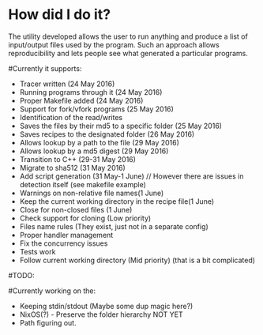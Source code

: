 # How did I do it?

The utility developed allows the user to run anything and produce a list of input/output files used by the program. Such an approach allows reproducibility and lets people see what generated a particular programs.

#Currently it supports:
- Tracer written (24 May 2016)
- Running programs through it (24 May 2016)
- Proper Makefile added (24 May 2016)
- Support for fork/vfork programs (25 May 2016)
- Identification of the read/writes
- Saves the files by their md5 to a specific folder (25 May 2016)
- Saves recipes to the designated folder (26 May 2016)
- Allows lookup by a path to the file (29 May 2016)
- Allows lookup by a md5 digest (29 May 2016)
- Transition to C++ (29-31 May 2016)
- Migrate to sha512 (31 May 2016)
- Add script generation (31 May-1 June) // However there are issues in detection itself (see makefile example)
- Warnings on non-relative file names(1 June)
- Keep the current working directory in the recipe file(1 June)
- Close for non-closed files (1 June)
- Check support for cloning (Low priority)
- Files name rules (They exist, just not in a separate config)
- Proper handler management
- Fix the concurrency issues
- Tests work
- Follow current working directory (Mid priority) (that is a bit complicated)

#TODO:

#Currently working on the:
- Keeping stdin/stdout (Maybe some dup magic here?)
- NixOS(?) - Preserve the folder hierarchy NOT YET
- Path figuring out.
